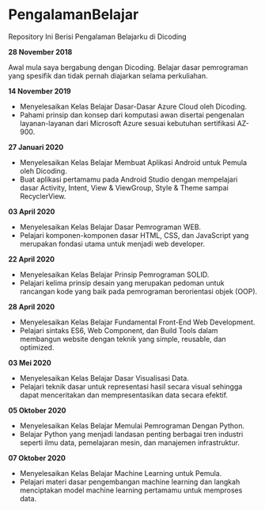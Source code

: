 # PengalamanBelajar
Repository Ini Berisi Pengalaman Belajarku di Dicoding

**28 November 2018**

Awal mula saya bergabung dengan Dicoding. Belajar dasar pemrograman yang spesifik dan tidak pernah diajarkan selama perkuliahan.

**14 November 2019**

 - Menyelesaikan Kelas Belajar Dasar-Dasar Azure Cloud oleh Dicoding. 
 - Pahami prinsip dan konsep dari komputasi awan disertai pengenalan layanan-layanan dari Microsoft Azure sesuai kebutuhan sertifikasi AZ-900.

**27 Januari 2020**

 - Menyelesaikan Kelas Belajar Membuat Aplikasi Android untuk Pemula oleh Dicoding.
 - Buat aplikasi pertamamu pada Android Studio dengan mempelajari dasar Activity, Intent, View & ViewGroup, Style & Theme sampai RecyclerView.

**03 April 2020**

 - Menyelesaikan Kelas Belajar Dasar Pemrograman WEB.
 - Pelajari komponen-komponen dasar HTML, CSS, dan JavaScript yang merupakan fondasi utama untuk menjadi web developer.

**22 April 2020**

 - Menyelesaikan Kelas Belajar Prinsip Pemrograman SOLID.
 - Pelajari kelima prinsip desain yang merupakan pedoman untuk rancangan kode yang baik pada pemrograman berorientasi objek (OOP).

**28 April 2020**

 - Menyelesaikan Kelas Belajar Fundamental Front-End Web Development.
 - Pelajari sintaks ES6, Web Component, dan Build Tools dalam membangun website dengan teknik yang simple, reusable, dan optimized.

**03 Mei 2020**

 - Menyelesaikan Kelas Belajar Dasar Visualisasi Data.
 - Pelajari teknik dasar untuk representasi hasil secara visual sehingga dapat menceritakan dan mempresentasikan data secara efektif.

**05 Oktober 2020**

 - Menyelesaikan Kelas Belajar Memulai Pemrograman Dengan Python.
 - Belajar Python yang menjadi landasan penting berbagai tren industri seperti ilmu data, pemelajaran mesin, dan manajemen infrastruktur.

**07 Oktober 2020**

 - Menyelesaikan Kelas Belajar Machine Learning untuk Pemula.
 - Pelajari materi dasar pengembangan machine learning dan langkah menciptakan model machine learning pertamamu untuk memproses data.
